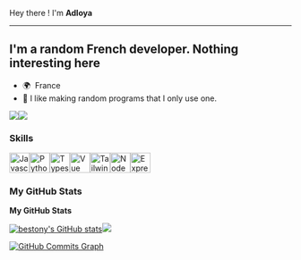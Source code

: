 Hey there ! I'm **Adloya**
******************************

I'm a random French developer. Nothing interesting here
------------------

* 🌍  France
* 🚀  I like making random programs that I only use one.

<a href="https://www.twitter.com/_Adloya" target="_blank" rel="noreferrer"><img
src="https://img.shields.io/twitter/follow/_Adloya?logo=twitter&style=for-the-badge&color=3382ed&labelColor=1c1917"
/></a><a href="https://www.github.com/Adloya" target="_blank" rel="noreferrer"><img
src="https://img.shields.io/github/followers/Adloya?logo=github&style=for-the-badge&color=3382ed&labelColor=1c1917&cacheSeconds=36" /></a>

### Skills

<a href="https://developer.mozilla.org/en-US/docs/Web/JavaScript" target="_blank" rel="noreferrer"><img src="https://cdn.jsdelivr.net/gh/devicons/devicon/icons/javascript/javascript-original.svg" width="36" height="36" alt="Javascript" /></a><a href="https://www.python.org/" target="_blank" rel="noreferrer"><img src="https://cdn.jsdelivr.net/gh/devicons/devicon/icons/python/python-original.svg" width="36" height="36" alt="Python" /></a><a href="https://www.typescriptlang.org/" target="_blank" rel="noreferrer"><img src="https://cdn.jsdelivr.net/gh/devicons/devicon/icons/typescript/typescript-original.svg" width="36" height="36" alt="Typescript" /></a><a href="https://vuejs.org/" target="_blank" rel="noreferrer"><img src="https://cdn.jsdelivr.net/gh/devicons/devicon/icons/vuejs/vuejs-plain.svg" width="36" height="36" alt="Vue" /></a><a href="https://tailwindcss.com/" target="_blank" rel="noreferrer"><img src="https://cdn.jsdelivr.net/gh/devicons/devicon/icons/tailwindcss/tailwindcss-plain.svg" width="36" height="36" alt="TailwindCSS" /></a><a href="https://nodejs.org/en/" target="_blank" rel="noreferrer"><img src="https://cdn.jsdelivr.net/gh/devicons/devicon/icons/nodejs/nodejs-original.svg" width="36" height="36" alt="NodeJS" /></a><a href="https://expressjs.com/" target="_blank" rel="noreferrer"><img src="https://cdn.jsdelivr.net/gh/devicons/devicon/icons/express/express-original.svg" width="36" height="36" alt="ExpressJS" /></a></p>

### My GitHub Stats

<b>My GitHub Stats</b>

<a href="http://www.github.com/Adloya"><img src="https://github-readme-stats.vercel.app/api?username=Adloya&show_icons=true&hide=&count_private=true&title_color=3382ed&text_color=ffffff&icon_color=3382ed&bg_color=1c1917&hide_border=true&show_icons=true" alt="bestony's GitHub stats" /></a><a href="http://www.github.com/bestony"><img src="https://github-readme-streak-stats.herokuapp.com/?user=Adloya&stroke=ffffff&background=1c1917&ring=3382ed&fire=3382ed&currStreakNum=ffffff&currStreakLabel=3382ed&sideNums=ffffff&sideLabels=ffffff&dates=ffffff&hide_border=true" /></a>

<a href="http://www.github.com/Adloya"><img src="https://activity-graph.herokuapp.com/graph?username=Adloya&bg_color=1c1917&color=ffffff&line=3382ed&point=ffffff&area_color=1c1917&area=true&hide_border=true&custom_title=GitHub%20Commits%20Graph" alt="GitHub Commits Graph" /></a>
